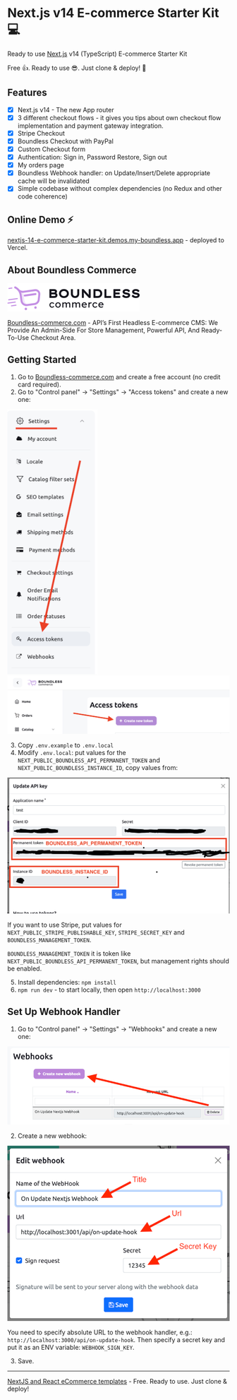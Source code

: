 # Next.js v14 E-commerce Starter Kit 💻

Ready to use [Next.js](https://nextjs.org) v14 (TypeScript) E-commerce Starter Kit

Free 👍. Ready to use 😎. Just clone & deploy! 🤘

## Features

- [x] Next.js v14 - The new App router
- [x] 3 different checkout flows - it gives you tips about own checkout flow implementation and payment gateway integration.
- [x] Stripe Checkout
- [x] Boundless Checkout with PayPal
- [x] Custom Checkout form
- [x] Authentication: Sign in, Password Restore, Sign out
- [x] My orders page
- [x] Boundless Webhook handler: on Update/Insert/Delete appropriate cache will be invalidated
- [x] Simple codebase without complex dependencies (no Redux and other code coherence)

## Online Demo ⚡️

[nextjs-14-e-commerce-starter-kit.demos.my-boundless.app](https://nextjs-14-e-commerce-starter-kit.demos.my-boundless.app/) - deployed to Vercel.

## About Boundless Commerce

![Boundless-commerce.com](assets/logo.svg)

[Boundless-commerce.com](https://boundless-commerce.com/) - API’s First Headless E-commerce CMS: We Provide An
Admin-Side For Store Management, Powerful API, And Ready-To-Use Checkout Area.

## Getting Started

1. Go to [Boundless-commerce.com](https://boundless-commerce.com/) and create a free account (no credit card required).
2. Go to "Control panel" -> "Settings" -> "Access tokens" and create a new one:

![](assets/settings-menu.png)
![](assets/create-access-token-btn.png)

3. Copy `.env.example` to `.env.local`
4. Modify `.env.local`: put values for the `NEXT_PUBLIC_BOUNDLESS_API_PERMANENT_TOKEN` and `NEXT_PUBLIC_BOUNDLESS_INSTANCE_ID`, copy values from:

![](assets/copy-credentials.png)

If you want to use Stripe, put values for `NEXT_PUBLIC_STRIPE_PUBLISHABLE_KEY`, `STRIPE_SECRET_KEY` and `BOUNDLESS_MANAGEMENT_TOKEN`.

`BOUNDLESS_MANAGEMENT_TOKEN` it is token like `NEXT_PUBLIC_BOUNDLESS_API_PERMANENT_TOKEN`, but management rights should be enabled. 

5. Install dependencies: `npm install`
6. `npm run dev` - to start locally, then open `http://localhost:3000`

## Set Up Webhook Handler

1. Go to "Control panel" -> "Settings" -> "Webhooks" and create a new one:

![](assets/webhooks-grid.png)

2. Create a new webhook:

![](assets/webhook-form.png)

You need to specify absolute URL to the webhook handler, e.g.: `http://localhost:3000/api/on-update-hook`. Then specify a secret key and put it as an ENV variable: `WEBHOOK_SIGN_KEY`.

3. Save.

---

[NextJS and React eCommerce templates](https://boundless-commerce.com/templates) - Free. Ready to use. Just clone & deploy!
